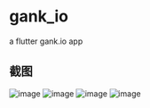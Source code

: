 # gank_io

a flutter gank.io app

## 截图

 ![image](https://github.com/txy199292/gank_io/raw/master/screenshot/Screenshot_1539675517.png)
 ![image](https://github.com/txy199292/gank_io/raw/master/screenshot/Screenshot_1539675604.png)
 ![image](https://github.com/txy199292/gank_io/raw/master/screenshot/Screenshot_1539675631.png)
 ![image](https://github.com/txy199292/gank_io/raw/master/screenshot/Screenshot_1539675636.png)

